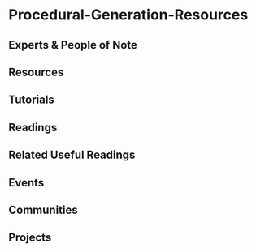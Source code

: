 ﻿# Procedural-Generation-Resources

## Experts & People of Note

## Resources

## Tutorials

## Readings

## Related Useful Readings

## Events

## Communities

## Projects




